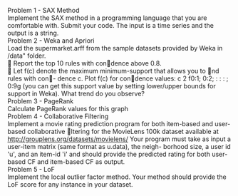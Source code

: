 Problem 1 - SAX Method<br>
Implement the SAX method in a programming language that you are comfortable with. Submit
your code. The input is a time series and the output is a string.<br>
Problem 2 - Weka and Apriori<br>
Load the supermarket.arff from the sample datasets provided by Weka in \/data" folder.<br>
 Report the top 10 rules with condence above 0.8.<br>
 Let f(c) denote the maximum minimum-support that allows you to nd rules with con-
dence c. Plot f(c) for condence values: c 2 f0:1; 0:2; : : : ; 0:9g (you can get this support
value by setting lower/upper bounds for support in Weka). What trend do you observe?<br>
Problem 3 - PageRank<br>
Calculate PageRank values for this graph<br>
Problem 4 - Collaborative Filtering<br>
Implement a movie rating prediction program for both item-based and user-based collaborative
ltering for the MovieLens 100k dataset available at
http://grouplens.org/datasets/movielens/
Your program must take as input a user-item matrix (same format as u.data), the neigh-
borhood size, a user id 'u', and an item-id 'i' and should provide the predicted rating for both
user-based CF and item-based CF as output.<br>
Problem 5 - LoF<br>
Implement the local outlier factor method. Your method should provide the LoF score for any
instance in your dataset.
